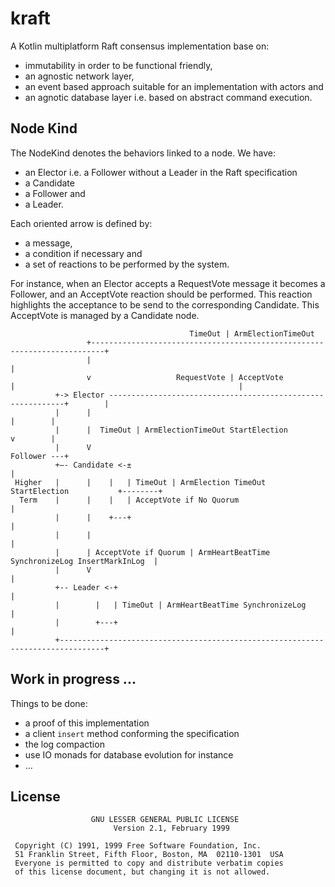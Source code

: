 # kraft

A Kotlin multiplatform Raft consensus implementation base on:
- immutability in order to be functional friendly,
- an agnostic network layer,
- an event based approach suitable for an implementation with actors and
- an agnotic database layer i.e. based on abstract command execution.

##  Node Kind

The NodeKind denotes the behaviors linked to a node. We have:
- an Elector i.e. a Follower without a Leader in the Raft specification
- a Candidate
- a Follower and
- a Leader.

Each oriented arrow is defined by:
- a message, 
- a condition if necessary and 
- a set of reactions to be performed by the system.
 
For instance, when an Elector accepts a RequestVote message it becomes a Follower, and
an AcceptVote reaction should be performed. This reaction highlights the acceptance to
be send to the corresponding Candidate. This AcceptVote is managed by a Candidate node.
 
```
                                        TimeOut | ArmElectionTimeOut
                 +-------------------------------------------------------------------------+
                 |                                                                         |
                 v                   RequestVote | AcceptVote                              |                                                  |
          +-> Elector ------------------------------------------------------------+        |
          |      |                                                                |        |
          |      |  TimeOut | ArmElectionTimeOut StartElection                    v        |
          |      V                                                             Follower ---+
          +–- Candidate <-±                                                       |
 Higher   |      |    |   | TimeOut | ArmElection TimeOut StartElection           +--------+
  Term    |      |    |   | AcceptVote if No Quorum                                        |
          |      |    +---+                                                                |
          |      |                                                                         |
          |      | AcceptVote if Quorum | ArmHeartBeatTime SynchronizeLog InsertMarkInLog  |
          |      V                                                                         |
          +-- Leader <-+                                                                   |
          |        |   | TimeOut | ArmHeartBeatTime SynchronizeLog                         |
          |        +---+                                                                   |
          +--------------------------------------------------------------------------------+
```

## Work in progress ...

Things to be done:
- a proof of this implementation
- a client `insert` method conforming the specification
- the log compaction
- use IO monads for database evolution for instance
- ...

## License 

```
                  GNU LESSER GENERAL PUBLIC LICENSE
                       Version 2.1, February 1999

 Copyright (C) 1991, 1999 Free Software Foundation, Inc.
 51 Franklin Street, Fifth Floor, Boston, MA  02110-1301  USA
 Everyone is permitted to copy and distribute verbatim copies
 of this license document, but changing it is not allowed.
```
